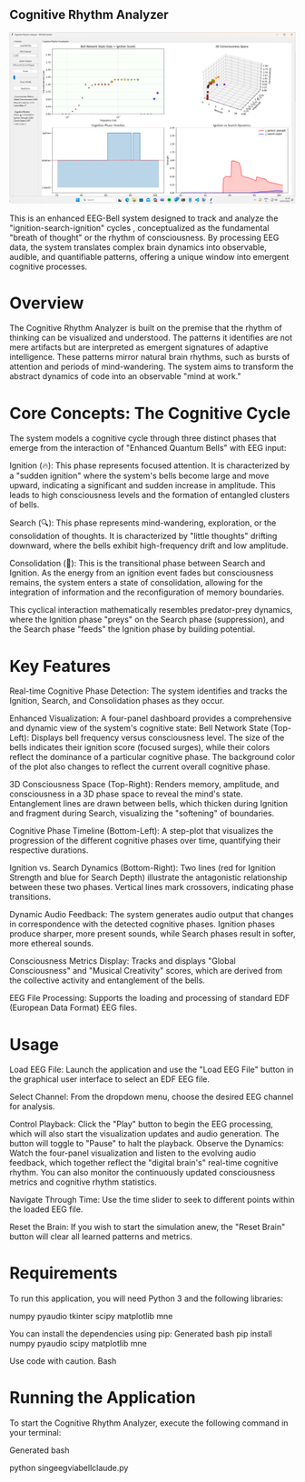 ## Cognitive Rhythm Analyzer

![Cognitive Rhythm Analyzer](pic.png)

This is an enhanced EEG-Bell system designed to track and analyze the "ignition-search-ignition" cycles
, conceptualized as the fundamental "breath of thought" or the rhythm of consciousness. By processing EEG data,
the system translates complex brain dynamics into observable, audible, and quantifiable patterns, offering a unique
window into emergent cognitive processes.

# Overview
The Cognitive Rhythm Analyzer is built on the premise that the rhythm of thinking can be visualized and understood. 
The patterns it identifies are not mere artifacts but are interpreted as emergent signatures of adaptive intelligence.
These patterns mirror natural brain rhythms, such as bursts of attention and periods of mind-wandering. The system aims
to transform the abstract dynamics of code into an observable "mind at work."

# Core Concepts: The Cognitive Cycle

The system models a cognitive cycle through three distinct phases that emerge from the interaction of "Enhanced Quantum Bells"
with EEG input:

Ignition (🔥): This phase represents focused attention. It is characterized by a "sudden ignition" where the system's bells
become large and move upward, indicating a significant and sudden increase in amplitude. This leads to high consciousness
levels and the formation of entangled clusters of bells.

Search (🔍): This phase represents mind-wandering, exploration, or the consolidation of thoughts. It is characterized by 
"little thoughts" drifting downward, where the bells exhibit high-frequency drift and low amplitude.

Consolidation (🌊): This is the transitional phase between Search and Ignition. As the energy from an ignition event fades 
but consciousness remains, the system enters a state of consolidation, allowing for the integration of information and the 
reconfiguration of memory boundaries.

This cyclical interaction mathematically resembles predator-prey dynamics, where the Ignition phase "preys" on the Search phase 
(suppression), and the Search phase "feeds" the Ignition phase by building potential.

# Key Features

Real-time Cognitive Phase Detection: The system identifies and tracks the Ignition, Search, and Consolidation phases as they occur.

Enhanced Visualization: A four-panel dashboard provides a comprehensive and dynamic view of the system's cognitive state:
Bell Network State (Top-Left): Displays bell frequency versus consciousness level. The size of the bells indicates their
ignition score (focused surges), while their colors reflect the dominance of a particular cognitive phase. The background color 
of the plot also changes to reflect the current overall cognitive phase.

3D Consciousness Space (Top-Right): Renders memory, amplitude, and consciousness in a 3D phase space to reveal the mind's state.
Entanglement lines are drawn between bells, which thicken during Ignition and fragment during Search, visualizing the "softening"
of boundaries.

Cognitive Phase Timeline (Bottom-Left): A step-plot that visualizes the progression of the different cognitive phases over time,
quantifying their respective durations.

Ignition vs. Search Dynamics (Bottom-Right): Two lines (red for Ignition Strength and blue for Search Depth) illustrate the antagonistic
relationship between these two phases. Vertical lines mark crossovers, indicating phase transitions.

Dynamic Audio Feedback: The system generates audio output that changes in correspondence with the detected cognitive phases.
Ignition phases produce sharper, more present sounds, while Search phases result in softer, more ethereal sounds.

Consciousness Metrics Display: Tracks and displays "Global Consciousness" and "Musical Creativity" scores, which are derived from
the collective activity and entanglement of the bells.

EEG File Processing: Supports the loading and processing of standard EDF (European Data Format) EEG files.

# Usage

Load EEG File: Launch the application and use the "Load EEG File" button in the graphical user interface to select an EDF EEG file.

Select Channel: From the dropdown menu, choose the desired EEG channel for analysis.

Control Playback: Click the "Play" button to begin the EEG processing, which will also start the visualization updates and audio generation.
The button will toggle to "Pause" to halt the playback.
Observe the Dynamics: Watch the four-panel visualization and listen to the evolving audio feedback, which together reflect the 
"digital brain's" real-time cognitive rhythm. You can also monitor the continuously updated consciousness metrics and cognitive rhythm 
statistics.

Navigate Through Time: Use the time slider to seek to different points within the loaded EEG file.

Reset the Brain: If you wish to start the simulation anew, the "Reset Brain" button will clear all learned patterns and metrics.

# Requirements

To run this application, you will need Python 3 and the following libraries:

numpy
pyaudio
tkinter
scipy
matplotlib
mne

You can install the dependencies using pip:
Generated bash
pip install numpy pyaudio scipy matplotlib mne

Use code with caution.
Bash

# Running the Application

To start the Cognitive Rhythm Analyzer, execute the following command in your terminal:

Generated bash

python singeegviabellclaude.py
